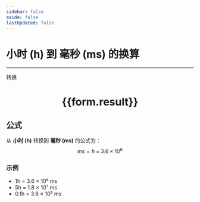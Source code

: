 ```yaml
---
sidebar: false
aside: false
lastUpdated: false
---
```

# 小时 (h) 到 毫秒 (ms) 的换算

---
<script setup>
import { onMounted, reactive, inject, ref } from 'vue'
import { NButton,NForm ,NFormItem,NInput,NInputNumber,NSelect,NCard,useMessage,NGrid ,NGi  } from 'naive-ui'
import { defineClientComponent } from 'vitepress'

const convert = inject('convert')

const form = reactive({
  number: null,
  result: '',
})

const convertHandler = () => {
  if (form.number !== null && !isNaN(form.number)) {
    const convertedValue = parseFloat(form.number) * 3600000
    form.result = `${form.number}h = ${convertedValue.toFixed(0)}ms`
  } else {
    form.result = '请输入有效的数值。'
  }
}
</script>

<n-form size="large" :model="form">
  <n-form-item label="小时 (h)">
    <n-input-number v-model:value="form.number" placeholder="输入小时" style="width: 100%" />
  </n-form-item>
  <n-form-item>
    <n-button type="primary" @click="convertHandler" block>转换</n-button>
  </n-form-item>
</n-form>

<n-card  embedded :bordered="false" hoverable>
  <div  style="text-align:center">
    <h1>{{form.result}}</h1>
  </div>
</n-card>

## 公式

从 **小时 (h)** 转换到 **毫秒 (ms)** 的公式为：
$$ ms = h \times 3.6 \times 10^{6} $$

### 示例
- 1h = 3.6 × 10⁶ ms
- 5h = 1.8 × 10⁷ ms
- 0.1h = 3.6 × 10⁵ ms